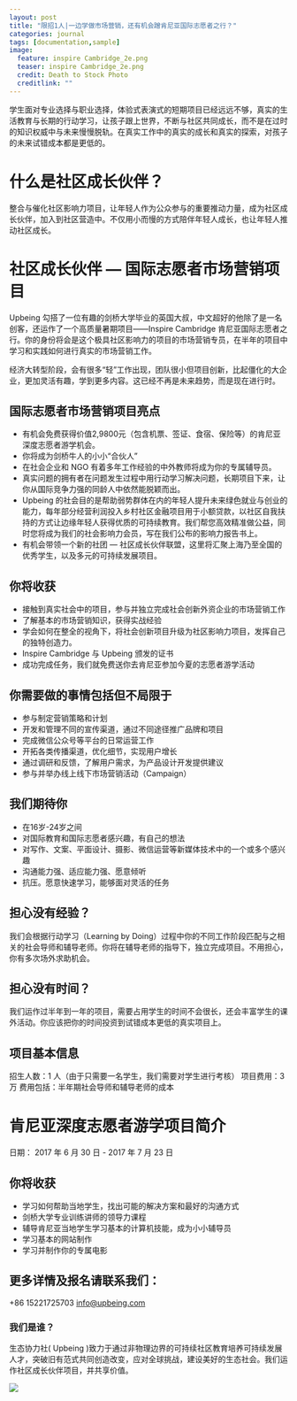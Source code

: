 ```yaml
---
layout: post
title: "限招1人|一边学做市场营销，还有机会蹭肯尼亚国际志愿者之行？"
categories: journal
tags: [documentation,sample]
image:
  feature: inspire Cambridge_2e.png
  teaser: inspire Cambridge_2e.png
  credit: Death to Stock Photo
  creditlink: ""
---
```


学生面对专业选择与职业选择，体验式表演式的短期项目已经远远不够，真实的生活教育与长期的行动学习，让孩子跟上世界，不断与社区共同成长，而不是在过时的知识权威中与未来慢慢脱轨。在真实工作中的真实的成长和真实的探索，对孩子的未来试错成本都是更低的。

# 什么是社区成长伙伴？ 
整合与催化社区影响力项目，让年轻人作为公众参与的重要推动力量，成为社区成长伙伴，加入到社区营造中。不仅用小而慢的方式陪伴年轻人成长，也让年轻人推动社区成长。

# 社区成长伙伴 — 国际志愿者市场营销项目
Upbeing 勾搭了一位有趣的剑桥大学毕业的英国大叔，中文超好的他除了是一名创客，还运作了一个高质量暑期项目——Inspire Cambridge 肯尼亚国际志愿者之行。你的身份将会是这个极具社区影响力的项目的市场营销专员，在半年的项目中学习和实践如何进行真实的市场营销工作。

经济大转型阶段，会有很多“轻”工作出现，团队很小但项目创新，比起僵化的大企业，更加灵活有趣，学到更多内容。这已经不再是未来趋势，而是现在进行时。

## 国际志愿者市场营销项目亮点

* 有机会免费获得价值2,9800元（包含机票、签证、食宿、保险等）的肯尼亚深度志愿者游学机会。
* 你将成为剑桥牛人的小小“合伙人”
* 在社会企业和 NGO 有着多年工作经验的中外教师将成为你的专属辅导员。
* 真实问题的拥有者在问题发生过程中用行动学习解决问题，长期项目下来，让你从国际竞争力强的同龄人中依然能脱颖而出。
* Upbeing 的社会目的是帮助弱势群体在内的年轻人提升未来绿色就业与创业的能力，每年部分经营利润投入乡村社区金融项目用于小额贷款，以社区自我扶持的方式让边缘年轻人获得优质的可持续教育。我们帮您高效精准做公益，同时您将成为我们的社会影响力会员，写在我们公布的影响力报告书上。
* 有机会带领一个新的社团 — 社区成长伙伴联盟，这里将汇聚上海乃至全国的优秀学生，以及多元的可持续发展项目。

## 你将收获
* 接触到真实社会中的项目，参与并独立完成社会创新外资企业的市场营销工作
* 了解基本的市场营销知识，获得实战经验
* 学会如何在整全的视角下，将社会创新项目升级为社区影响力项目，发挥自己的独特创造力。
* Inspire Cambridge 与 Upbeing 颁发的证书
* 成功完成任务，我们就免费送你去肯尼亚参加今夏的志愿者游学活动

## 你需要做的事情包括但不局限于

* 参与制定营销策略和计划
* 开发和管理不同的宣传渠道，通过不同途径推广品牌和项目
* 完成微信公众号等平台的日常运营工作
* 开拓各类传播渠道，优化细节，实现用户增长
* 通过调研和反馈，了解用户需求，为产品设计开发提供建议
* 参与并举办线上线下市场营销活动（Campaign）


## 我们期待你

* 在16岁-24岁之间
* 对国际教育和国际志愿者感兴趣，有自己的想法
* 对写作、文案、平面设计、摄影、微信运营等新媒体技术中的一个或多个感兴趣
* 沟通能力强、适应能力强、愿意倾听
* 抗压。愿意快速学习，能够面对灵活的任务


## 担心没有经验？

我们会根据行动学习（Learning by Doing）过程中你的不同工作阶段匹配与之相关的社会导师和辅导老师。你将在辅导老师的指导下，独立完成项目。不用担心，你有多次场外求助机会。


## 担心没有时间？

我们运作过半年到一年的项目，需要占用学生的时间不会很长，还会丰富学生的课外活动。你应该把你的时间投资到试错成本更低的真实项目上。


## 项目基本信息

招生人数：1 人（由于只需要一名学生，我们需要对学生进行考核）
项目费用：3万
费用包括：半年期社会导师和辅导老师的成本


# 肯尼亚深度志愿者游学项目简介
日期： 2017 年 6 月 30 日 - 2017 年 7 月 23 日

## 你将收获
* 学习如何帮助当地学生，找出可能的解决方案和最好的沟通方式
* 剑桥大学专业训练讲师的领导力课程
* 辅导肯尼亚当地学生学习基本的计算机技能，成为小小辅导员
* 学习基本的网站制作
* 学习并制作你的专属电影

## 更多详情及报名请联系我们：

+86 15221725703
info@upbeing.com

### 我们是谁？
生态协力社( Upbeing )致力于通过非物理边界的可持续社区教育培养可持续发展人才，突破旧有范式共同创造改变，应对全球挑战，建设美好的生态社会。我们运作社区成长伙伴项目，并共享价值。


![](http://ob49cesbh.bkt.clouddn.com/2017-04-01-Upebing_footer_2.png)

